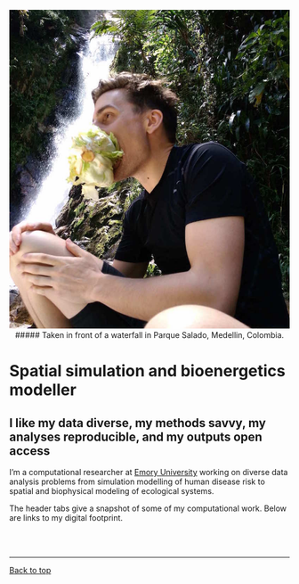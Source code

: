 <a id="top"></a>


<center><img src="img/mm.jpg" ></center>
<center> ##### Taken in front of a waterfall in Parque Salado, Medellin, Colombia.</center>

# Spatial simulation and bioenergetics modeller    

## I like my data diverse, my methods savvy, my analyses reproducible, and my outputs open access   

I’m a computational researcher at [Emory University](https://scholarblogs.emory.edu/civitello/) working on diverse data analysis problems from simulation modelling of human disease risk to spatial and biophysical modeling of ecological systems.  

The header tabs give a snapshot of some of my computational work. Below are links to my digital footprint.       
  
<br>  
<br>  

******    

[Back to top](#top)